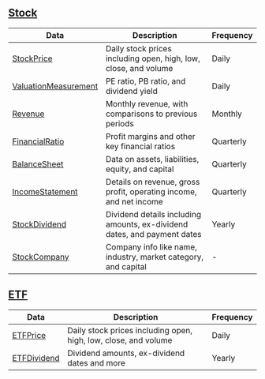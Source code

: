 ## [Stock](/reference/stock/#fmd.resources.stock.obj.Stock)

|Data|Description|Frequency|
|---|---|---|
|[StockPrice](/reference/stock-data-types/#fmd.resources.stock.types.StockPrice)|Daily stock prices including open, high, low, close, and volume|Daily|
|[ValuationMeasurement](/reference/stock-data-types/#fmd.resources.stock.types.ValuationMeasurement)|PE ratio, PB ratio, and dividend yield|Daily|
|[Revenue](/reference/stock-data-types/#fmd.resources.stock.types.Revenue)|Monthly revenue, with comparisons to previous periods|Monthly|
|[FinancialRatio](/reference/stock-data-types/#fmd.resources.stock.types.FinancialRatio)|Profit margins and other key financial ratios|Quarterly|
|[BalanceSheet](/reference/stock-data-types/#fmd.resources.stock.types.BalanceSheet)|Data on assets, liabilities, equity, and capital|Quarterly|
|[IncomeStatement](/reference/stock-data-types/#fmd.resources.stock.types.IncomeStatement)|Details on revenue, gross profit, operating income, and net income|Quarterly|
|[StockDividend](/reference/stock-data-types/#fmd.resources.stock.types.StockDividend)|Dividend details including amounts, ex-dividend dates, and payment dates|Yearly|
|[StockCompany](/reference/stock-data-types/#fmd.resources.stock.types.StockCompany)|Company info like name, industry, market category, and capital|-|

## [ETF](/reference/etf/#fmd.resources.etf.obj.ETF)

|Data|Description|Frequency|
|---|---|---|
|[ETFPrice](/reference/etf-data-types/#fmd.resources.etf.types.ETFPrice)|Daily stock prices including open, high, low, close, and volume|Daily|
|[ETFDividend](/reference/etf-data-types/#fmd.resources.etf.types.ETFDividend)|Dividend amounts, ex-dividend dates and more|Yearly|
